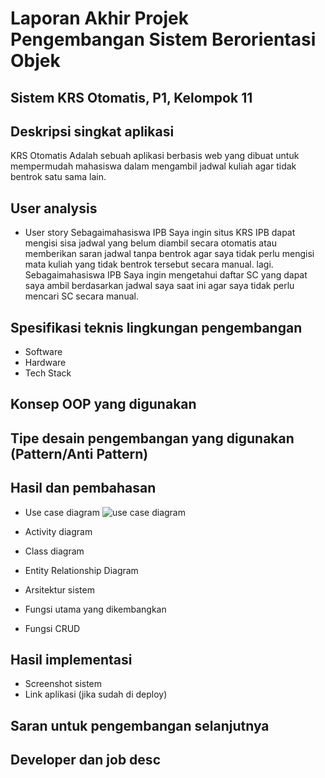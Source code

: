 # Laporan Akhir Projek Pengembangan Sistem Berorientasi Objek

## Sistem KRS Otomatis, P1, Kelompok 11

## Deskripsi singkat aplikasi
   KRS Otomatis Adalah sebuah aplikasi berbasis web yang dibuat untuk mempermudah mahasiswa dalam mengambil jadwal kuliah agar tidak bentrok satu sama lain.

## User analysis
- User story
  Sebagaimahasiswa IPB
      Saya ingin situs KRS IPB dapat mengisi sisa jadwal yang belum diambil
   secara otomatis atau memberikan saran jadwal tanpa bentrok agar saya
   tidak perlu mengisi mata kuliah yang tidak bentrok tersebut secara manual.
   lagi.
   Sebagaimahasiswa IPB
      Saya ingin mengetahui daftar SC yang dapat saya ambil berdasarkan
   jadwal saya saat ini agar saya tidak perlu mencari SC secara manual.

## Spesifikasi teknis lingkungan pengembangan
- Software
- Hardware
- Tech Stack

## Konsep OOP yang digunakan

## Tipe desain pengembangan yang digunakan (Pattern/Anti Pattern)

## Hasil dan pembahasan
- Use case diagram
   ![use case diagram](https://user-images.githubusercontent.com/60083995/122082764-76ae1300-ce2a-11eb-84ab-e6a36af54bf7.PNG)

- Activity diagram
- Class diagram
- Entity Relationship Diagram
- Arsitektur sistem
- Fungsi utama yang dikembangkan
- Fungsi CRUD

## Hasil implementasi
- Screenshot sistem
- Link aplikasi (jika sudah di deploy)

## Saran untuk pengembangan selanjutnya

## Developer dan job desc
